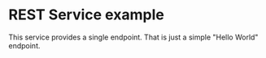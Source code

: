 # REST Service example

This service provides a single endpoint. That is just a simple "Hello World" endpoint.
```shell script
```